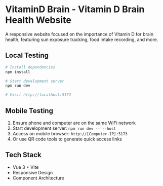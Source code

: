 # VitaminD Brain - Vitamin D Brain Health Website

A responsive website focused on the importance of Vitamin D for brain health, featuring sun exposure tracking, food intake recording, and more.

## Local Testing

```bash
# Install dependencies
npm install

# Start development server
npm run dev

# Visit http://localhost:5173
```

## Mobile Testing

1. Ensure phone and computer are on the same WiFi network
2. Start development server: `npm run dev -- --host`
3. Access on mobile browser: `http://[Computer-IP]:5173`
4. Or use QR code tools to generate quick access links

## Tech Stack

- Vue 3 + Vite
- Responsive Design
- Component Architecture
